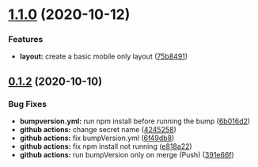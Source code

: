# [1.1.0](https://github.com/LisaPisa12/CheapifyMe/compare/0.1.2...1.1.0) (2020-10-12)


### Features

* **layout:** create a basic mobile only layout ([75b8491](https://github.com/LisaPisa12/CheapifyMe/commit/75b849165c3123096f49e0bfd682be997d7f95c1))



## [0.1.2](https://github.com/LisaPisa12/CheapifyMe/compare/e818a225fc1be4ec1f9c867ed9e9b527a491e6ad...0.1.2) (2020-10-10)


### Bug Fixes

* **bumpversion.yml:** run npm install before running the bump ([6b016d2](https://github.com/LisaPisa12/CheapifyMe/commit/6b016d28827481eab3004302cce14edd7d120c12))
* **github actions:** change secret name ([4245258](https://github.com/LisaPisa12/CheapifyMe/commit/42452589af2566a27ee4cec9fa54a0f2ff246d18))
* **github actions:** fix bumpVersion.yml ([6f49db8](https://github.com/LisaPisa12/CheapifyMe/commit/6f49db8bf9ad5c5a1d1fe09c47035974f78f48fb))
* **github actions:** fix npm install not running ([e818a22](https://github.com/LisaPisa12/CheapifyMe/commit/e818a225fc1be4ec1f9c867ed9e9b527a491e6ad))
* **github actions:** run bumpVersion only on merge (Push) ([391e66f](https://github.com/LisaPisa12/CheapifyMe/commit/391e66f0e0661e05bbbf57a0ef801532cbbc3490))



